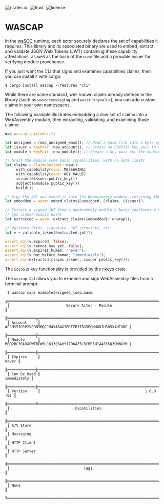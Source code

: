 ![crates.io](https://img.shields.io/crates/v/wascap.svg)&nbsp;
![Rust](https://github.com/wascc/wascap/workflows/Rust/badge.svg)&nbsp;
![license](https://img.shields.io/crates/l/wascap.svg)

# WASCAP

In the [waSCC](https://wascc.dev) runtime, each actor securely declares the set of capabilities it requires. This library and its associated binary are used to embed, extract, and validate JSON Web Tokens (JWT) containing these capability attestations, as well as the hash of the `wasm` file and a provable issuer for verifying module provenance.

If you just want the CLI that signs and examines capabilities claims, then you can install it with cargo:
```
$ cargo install wascap --features "cli"
```

While there are some standard, well-known claims already defined in the library (such as `wascc:messaging` and `wascc:keyvalue`), you can add custom claims in your own namespaces.

The following example illustrates embedding a new set of claims into a WebAssembly module, then extracting, validating, and examining those claims:

```rust
use wascap::prelude::*;

let unsigned = read_unsigned_wasm(); // Read a Wasm file into a byte vector
let issuer = KeyPair::new_account(); // Create an Ed25519 key pair to sign the module
let module = KeyPair::new_module(); // Create a key pair for the module itself

// Grant the module some basic capabilities, with no date limits
let claims = ClaimsBuilder::new()
    .with_capability(caps::MESSAGING)
    .with_capability(caps::KEY_VALUE)
    .issuer(&issuer.public_key())
    .subject(&module.public_key())
    .build();

// Sign the JWT and embed it into the WebAssembly module, returning the signed bytes
let embedded = wasm::embed_claims(&unsigned, &claims, &issuer)?;

// Extract a signed JWT from a WebAssembly module's bytes (performs a check on
// the signed module hash)
let extracted = wasm::extract_claims(&embedded)?.unwrap();

// Validate dates, signature, JWT structure, etc.
let v = validate_token(&extracted.jwt)?;

assert_eq!(v.expired, false);
assert_eq!(v.cannot_use_yet, false);
assert_eq!(v.expires_human, "never");
assert_eq!(v.not_before_human, "immediately");
assert_eq!(extracted.claims.issuer, issuer.public_key());
```

The `Ed25519` key functionality is provided by the [nkeys](https://docs.rs/nkeys) crate.

The `wascap` CLI allows you to examine and sign WebAssembly files from a terminal prompt:

```terminal
 $ wascap caps examples/signed_loop.wasm
 ╔════════════════════════════════════════════════════════════════════════╗
 ║                          Secure Actor - Module                         ║
 ╠═════════════╦══════════════════════════════════════════════════════════╣
 ║ Account     ║ ACCHS57D3P2VEON5MQCJM4YA34GYBDFZR3IBG5EQNUONIHBO5X4NIURC ║
 ╠═════════════╬══════════════════════════════════════════════════════════╣
 ║ Module      ║ MBQ2RC3BARXFWTBFW5UJ6J3QSAVYJ7D64Z5LRCPR3UI44F65Q3OMNGYM ║
 ╠═════════════╬══════════════════════════════════════════════════════════╣
 ║ Expires     ║                                                    never ║
 ╠═════════════╬══════════════════════════════════════════════════════════╣
 ║ Can Be Used ║                                              immediately ║
 ╠═════════════╬══════════════════════════════════════════════════════════╣
 ║ Version     ║                                                1.0.0 (0) ║
 ╠═════════════╩══════════════════════════════════════════════════════════╣
 ║                              Capabilities                              ║
 ╠════════════════════════════════════════════════════════════════════════╣
 ║ K/V Store                                                              ║
 ║ Messaging                                                              ║
 ║ HTTP Client                                                            ║
 ║ HTTP Server                                                            ║
 ╠════════════════════════════════════════════════════════════════════════╣
 ║                                  Tags                                  ║
 ╠════════════════════════════════════════════════════════════════════════╣
 ║ None                                                                   ║
 ╚════════════════════════════════════════════════════════════════════════╝
